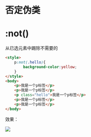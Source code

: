 # 否定伪类



# :not()

从已选元素中踢除不需要的

```html
<style>
    p:not(.hello){
        background-color:yellow;
    }
</style>
<body>
    <p>我是一个p标签</p>
    <p>我是一个p标签</p>
    <p class="hello">我是一个p标签</p>
    <p>我是一个p标签</p>
    <p>我是一个p标签</p>
</body>
```

效果：

![](https://i.loli.net/2019/12/08/iD85WVa7Xl3RQGK.png)

